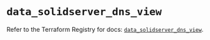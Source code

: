 # `data_solidserver_dns_view`

Refer to the Terraform Registry for docs: [`data_solidserver_dns_view`](https://registry.terraform.io/providers/efficientip-labs/solidserver/1.1.25/docs/data-sources/dns_view).
